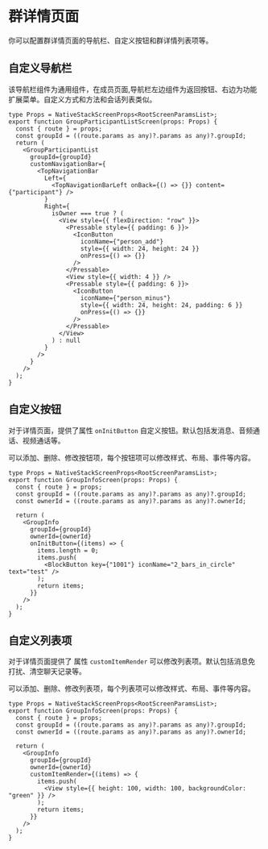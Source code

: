 # 群详情页面

你可以配置群详情页面的导航栏、自定义按钮和群详情列表项等。

<ImageGallery>
  <ImageItem src="/images/uikit/chatuikit/ios/custom_group_details.png" title="群详情页面" />
</ImageGallery>

## 自定义导航栏

该导航栏组件为通用组件，在成员页面,导航栏左边组件为返回按钮、右边为功能扩展菜单。自定义方式和方法和会话列表类似。

```typescriptx
type Props = NativeStackScreenProps<RootScreenParamsList>;
export function GroupParticipantListScreen(props: Props) {
  const { route } = props;
  const groupId = ((route.params as any)?.params as any)?.groupId;
  return (
    <GroupParticipantList
      groupId={groupId}
      customNavigationBar={
        <TopNavigationBar
          Left={
            <TopNavigationBarLeft onBack={() => {}} content={"participant"} />
          }
          Right={
            isOwner === true ? (
              <View style={{ flexDirection: "row" }}>
                <Pressable style={{ padding: 6 }}>
                  <IconButton
                    iconName={"person_add"}
                    style={{ width: 24, height: 24 }}
                    onPress={() => {}}
                  />
                </Pressable>
                <View style={{ width: 4 }} />
                <Pressable style={{ padding: 6 }}>
                  <IconButton
                    iconName={"person_minus"}
                    style={{ width: 24, height: 24, padding: 6 }}
                    onPress={() => {}}
                  />
                </Pressable>
              </View>
            ) : null
          }
        />
      }
    />
  );
}
```

## 自定义按钮

对于详情页面，提供了属性 `onInitButton` 自定义按钮。默认包括发消息、音频通话、视频通话等。

可以添加、删除、修改按钮项，每个按钮项可以修改样式、布局、事件等内容。

```typescriptx
type Props = NativeStackScreenProps<RootScreenParamsList>;
export function GroupInfoScreen(props: Props) {
  const { route } = props;
  const groupId = ((route.params as any)?.params as any)?.groupId;
  const ownerId = ((route.params as any)?.params as any)?.ownerId;

  return (
    <GroupInfo
      groupId={groupId}
      ownerId={ownerId}
      onInitButton={(items) => {
        items.length = 0;
        items.push(
          <BlockButton key={"1001"} iconName="2_bars_in_circle" text="test" />
        );
        return items;
      }}
    />
  );
}
```

## 自定义列表项

对于详情页面提供了 属性 `customItemRender` 可以修改列表项。默认包括消息免打扰、清空聊天记录等。

可以添加、删除、修改列表项，每个列表项可以修改样式、布局、事件等内容。

```typescriptx
type Props = NativeStackScreenProps<RootScreenParamsList>;
export function GroupInfoScreen(props: Props) {
  const { route } = props;
  const groupId = ((route.params as any)?.params as any)?.groupId;
  const ownerId = ((route.params as any)?.params as any)?.ownerId;

  return (
    <GroupInfo
      groupId={groupId}
      ownerId={ownerId}
      customItemRender={(items) => {
        items.push(
          <View style={{ height: 100, width: 100, backgroundColor: "green" }} />
        );
        return items;
      }}
    />
  );
}
```
